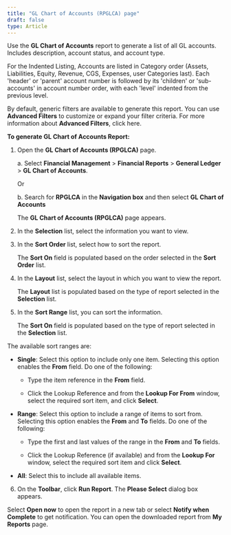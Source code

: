 ```yaml
---
title: "GL Chart of Accounts (RPGLCA) page"
draft: false
type: Article
---
```


Use the **GL Chart of Accounts** report to generate a list of all GL accounts. Includes description, account status, and account type.

For the Indented Listing, Accounts are listed in Category order (Assets, Liabilities, Equity, Revenue, CGS, Expenses, user Categories last). Each 'header' or 'parent' account number is followed by its 'children' or 'sub-accounts' in account number order, with each 'level' indented from the previous level.

By default, generic filters are available to generate this report. You can use **Advanced Filters** to customize or expand your filter criteria. For more information about **Advanced Filters**, click here.

**To generate GL Chart of Accounts Report:**

1. Open the **GL Chart of Accounts (RPGLCA)** page.

    a. Select **Financial Management** > **Financial Reports** > **General Ledger** > **GL Chart of Accounts**.

    Or

    b. Search for **RPGLCA** in the **Navigation box** and then select **GL Chart of Accounts**

   The **GL Chart of Accounts (RPGLCA)** page appears.

2. In the **Selection** list, select the information you want to view.

3. In the **Sort Order** list, select how to sort the report.

    The **Sort On** field is populated based on the order selected in the **Sort Order** list.

4. In the **Layout** list, select the layout in which you want to view the report.

    The **Layout** list is populated based on the type of report selected in the **Selection** list.

5. In the **Sort Range** list, you can sort the information.

    The **Sort On** field is populated based on the type of report selected in the **Selection** list.

The available sort ranges are:

- **Single**: Select this option to include only one item. Selecting this option enables the **From** field. Do one of the following:

    - Type the item reference in the **From** field.

    - Click the Lookup Reference and from the **Lookup For From** window, select the required sort item, and click **Select**.

- **Range**: Select this option to include a range of items to sort from. Selecting this option enables the **From** and **To** fields. Do one of the following:

    - Type the first and last values of the range in the **From** and **To** fields.

    - Click the Lookup Reference (if available) and from the **Lookup For** window, select the required sort item and click **Select**.

- **All**: Select this to include all available items.

6. On the **Toolbar**, click **Run Report**. The **Please Select** dialog box appears.

Select **Open now** to open the report in a new tab or select **Notify when Complete** to get notification. You can open the downloaded report from **My Reports** page.

​
